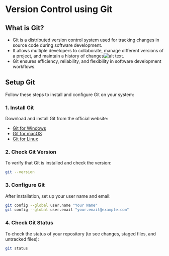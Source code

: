 # Version Control using Git

## What is Git?
- Git is a distributed version control system used for tracking changes in source code during software development. 
- It allows multiple developers to collaborate, manage different versions of a project, and maintain a history of changes![alt text](image.png). 
- Git ensures efficiency, reliability, and flexibility in software development workflows.

## Setup Git

Follow these steps to install and configure Git on your system:

### 1. Install Git
Download and install Git from the official website:
- [Git for Windows](https://git-scm.com/download/win)
- [Git for macOS](https://git-scm.com/download/mac)
- [Git for Linux](https://git-scm.com/download/linux)

### 2. Check Git Version
To verify that Git is installed and check the version:
```sh
git --version
```

### 3. Configure Git
After installation, set up your user name and email:
```sh
git config --global user.name "Your Name"
git config --global user.email "your.email@example.com"
```

### 4. Check Git Status
To check the status of your repository (to see changes, staged files, and untracked files):
```sh
git status
```

